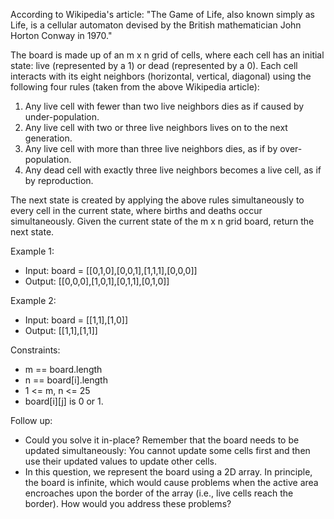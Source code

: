 According to Wikipedia's article: "The Game of Life, also known simply as Life, is a cellular automaton devised by the British mathematician John Horton Conway in 1970."

The board is made up of an m x n grid of cells, where each cell has an initial state: live (represented by a 1) or dead (represented by a 0). Each cell interacts with its eight neighbors (horizontal, vertical, diagonal) using the following four rules (taken from the above Wikipedia article):

1. Any live cell with fewer than two live neighbors dies as if caused by under-population.
2. Any live cell with two or three live neighbors lives on to the next generation. 
3. Any live cell with more than three live neighbors dies, as if by over-population. 
4. Any dead cell with exactly three live neighbors becomes a live cell, as if by reproduction.

The next state is created by applying the above rules simultaneously to every cell in the current state, where births and deaths occur simultaneously. Given the current state of the m x n grid board, return the next state.

Example 1:


- Input: board = [[0,1,0],[0,0,1],[1,1,1],[0,0,0]]
- Output: [[0,0,0],[1,0,1],[0,1,1],[0,1,0]]

Example 2:


- Input: board = [[1,1],[1,0]]
- Output: [[1,1],[1,1]]

Constraints:
- m == board.length 
- n == board[i].length 
- 1 <= m, n <= 25 
- board[i][j] is 0 or 1.

Follow up:
- Could you solve it in-place? Remember that the board needs to be updated simultaneously: You cannot update some cells first and then use their updated values to update other cells. 
- In this question, we represent the board using a 2D array. In principle, the board is infinite, which would cause problems when the active area encroaches upon the border of the array (i.e., live cells reach the border). How would you address these problems?
